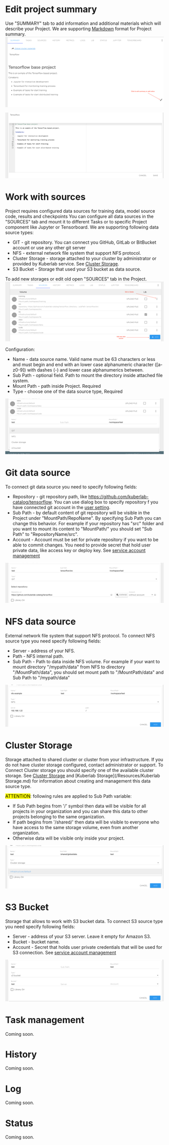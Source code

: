 # Edit project summary
Use "SUMMARY" tab to add information and additional materials which will describe your Project. We are supporting [Markdown](https://en.wikipedia.org/wiki/Markdown) format for Project summary.
![](/img/project/summary-1.png)

![](/img/project/summary-2.png)

# <a name="source"></a>Work with sources
Project requires configured data sources for training data, model source code, results and checkpoints
You can configure all data sources in the "SOURCES" tab and mount it to different Tasks or to specific Project component like Jupyter or Tensorboard.
We are supporting following data source types:

* GIT - git repository. You can connect you GitHub, GitLab or BitBucket account or use any other git server
* NFS - external network file system that support NFS protocol.
* Cluster Storage - storage attached to your cluster by administrator or provided by Kuberlab service. See [Cluster Storage](/Resources/Clusters.md).
* S3 Bucket - Storage that used your S3 bucket as data source.

To add new storages or edit old open "SOURCES" tab in the Project.
![](/img/project/storage-1.png)

Configuration:

* Name - data source name. Valid name must be 63 characters or less and must begin and end with an lower case alphanumeric character ([a-z0-9]) with dashes (-) and lower case alphanumerics between. 
* Sub Path - optional field. Path to mount the directory inside attached file system.
* Mount Path - path inside Project. Required
* Type - choose one of the data source type, Required

![](/img/project/storage-2.png)

# <a name="git-data-source"></a>Git data source
To connect git data source you need to specify following fields:

* Repository - git repository path, like https://github.com/kuberlab-catalog/tensorflow. You can use dialog box to specify repository f you have connected git account in the [user setting](/Settings/User.md#repositories).
* Sub Path - by default content of git repository will be visible in the Project under "MountPath/RepoName". By specifying Sub Path you can change this behavior. For example if your repository has "src" folder and you want to mount its content to  "MountPath/" you should set "Sub Path" to "RepositoryName/src".
* Account - Account must be set for private repository if you want to be able to commit changes. You need to provide secret that hold user private data, like access key or deploy key. See [service account management](/Settings/User.md#service-accounts)

![](/img/project/git-source-config.png)

# <a name="nfs-data-source"></a>NFS data source
External network file system that support NFS protocol. To connect NFS source type you need specify following fields:

* Server - address of your NFS.
* Path - NFS internal path.
* Sub Path - Path to data inside NFS volume. For example if your want to mount directory "/mypath/data" from NFS  to  directory "/MountPath/data", you should set mount path to "/MountPath/data" and Sub Path to "/mypath/data"

![](/img/project/nfs-storage.png)

# <a name="cluster-data-source"></a>Cluster Storage
Storage attached to shared cluster or cluster from your infrastructure. If you do not have cluster storage configured, contact  administrator or support.
To Connect Cluster storage you should specify one of the available cluster storage. See [Cluster Storage](/Resources/Clusters.md) and [Kuberlab Storage](/Resources/Kuberlab Storage.md) for information about creating and management  this data source type.

<mark>ATTENTION</mark>: following rules are applied to Sub Path variable:

* If Sub Path begins from '/' symbol then data will be visible for all projects in your organization and you can share this data to other projects belonging to the same organization. 
* If path begins from '/shared/' then data  will be visible to everyone who have access to the same storage volume, even from another organization.
* Otherwise data will be visible only inside your project.

![](/img/project/cluster-storage.png)

# <a name="s3-data-source"></a>S3 Bucket
Storage that allows to work with S3 bucket data. To connect S3 source type you need specify following fields:

* Server - address of your S3 server. Leave it empty for Amazon S3.
* Bucket - bucket name.
* Account - Secret that holds user private credentials that will be used for S3 connection. See [service account management](/Settings/User.md#service-accounts)

![](/img/project/s3-storage.png)

# Task management
Coming soon.
# History
Coming soon.
# Log
Coming soon.
# Status
Coming soon.
